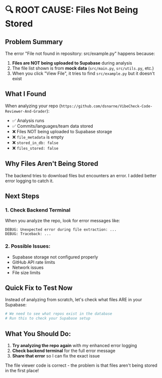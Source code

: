 # 🔍 ROOT CAUSE: Files Not Being Stored

## Problem Summary

The error "File not found in repository: src/example.py" happens because:

1. **Files are NOT being uploaded to Supabase** during analysis
2. The file list shown is from **mock data** (`src/main.py`, `src/utils.py`, etc.)
3. When you click "View File", it tries to find `src/example.py` but it doesn't exist

## What I Found

When analyzing your repo (`https://github.com/dsnarne/VibeCheck-Code-Reviewer-And-Grader`):
- ✅ Analysis runs
- ✅ Commits/languages/team data stored
- ❌ Files NOT being uploaded to Supabase storage
- ❌ `file_metadata` is empty
- ❌ `stored_in_db: false`
- ❌ `files_stored: false`

## Why Files Aren't Being Stored

The backend tries to download files but encounters an error. I added better error logging to catch it.

## Next Steps

### 1. Check Backend Terminal
When you analyze the repo, look for error messages like:
```
DEBUG: Unexpected error during file extraction: ...
DEBUG: Traceback: ...
```

### 2. Possible Issues:
- Supabase storage not configured properly
- GitHub API rate limits
- Network issues
- File size limits

## Quick Fix to Test Now

Instead of analyzing from scratch, let's check what files ARE in your Supabase:

```bash
# We need to see what repos exist in the database
# Run this to check your Supabase setup
```

## What You Should Do:

1. **Try analyzing the repo again** with my enhanced error logging
2. **Check backend terminal** for the full error message
3. **Share that error** so I can fix the exact issue

The file viewer code is correct - the problem is that files aren't being stored in the first place!
